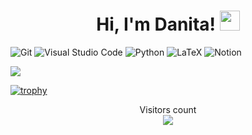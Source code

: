 <h1 align="center"> Hi, I'm Danita!
<img src="https://github.com/blackcater/blackcater/raw/main/images/Hi.gif" height="32"/></h1>

<!--
### На протяжении полугода обучаюсь в "Школе 21" от Сбера.
-->

![Git](https://img.shields.io/badge/git-%23F05033.svg?style=for-the-badge&logo=git&logoColor=white)
![Visual Studio Code](https://img.shields.io/badge/Visual%20Studio%20Code-0078d7.svg?style=for-the-badge&logo=visual-studio-code&logoColor=white)
![Python](https://img.shields.io/badge/python-3670A0?style=for-the-badge&logo=python&logoColor=ffdd54)
![LaTeX](https://img.shields.io/badge/latex-%23008080.svg?style=for-the-badge&logo=latex&logoColor=white)
![Notion](https://img.shields.io/badge/Notion-%23000000.svg?style=for-the-badge&logo=notion&logoColor=white)


![](https://github-profile-summary-cards.vercel.app/api/cards/most-commit-language?username=FlameDanita&theme=solarized_dark)

[![trophy](https://github-profile-trophy.vercel.app/?username=FlameDanita)](https://github.com/FlameDanita/github-profile-trophy)

<p align="center"> 
  Visitors count<br>
  <img src="https://profile-counter.glitch.me/FlameDanita/count.svg" />
</p>

